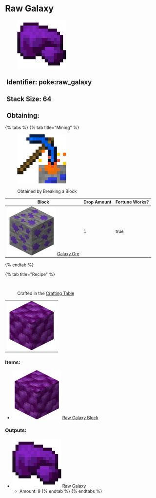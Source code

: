# Raw Galaxy

<figure><img src="https://github.com/ItsMePok/PFE/blob/wikiAssets/wikiMain/raw_galaxy.png?raw=true" alt=""><figcaption></figcaption></figure>

## <img src="https://minecraft.wiki/images/Name_Tag_JE2_BE2.png?cbdc1" alt="" data-size="line"> Identifier: poke:raw\_galaxy <a href="#identifier" id="identifier"></a>

## <img src="https://minecraft.wiki/images/Light_Gray_Bundle_JE1_BE1.png?b552e" alt="" data-size="line"> Stack Size: 64

## <img src="https://minecraft.wiki/images/thumb/Crafting_Table_JE4_BE3.png/150px-Crafting_Table_JE4_BE3.png?5767f" alt="" data-size="line"> Obtaining:

{% tabs %}
{% tab title="Mining" %}
<figure><img src="https://github.com/ItsMePok/PFE/blob/wikiAssets/MiscIcons/BlockBreak.png?raw=true" alt=""><figcaption><p>Obtained by Breaking a Block</p></figcaption></figure>

<table><thead><tr><th>Block</th><th>Drop Amount</th><th data-type="checkbox">Fortune Works?</th></tr></thead><tbody><tr><td><img src="https://github.com/ItsMePok/PFE/blob/wikiAssets/ore/GalaxyOre.png?raw=true" alt="Galaxy Ore." data-size="line"> <a href="../../blocks/ores/stone-ores/galaxy-ore.md">Galaxy Ore</a></td><td>1</td><td>true</td></tr></tbody></table>
{% endtab %}

{% tab title="Recipe" %}
<figure><img src="https://minecraft.wiki/images/thumb/Crafting_Table_JE4_BE3.png/150px-Crafting_Table_JE4_BE3.png?5767f" alt=""><figcaption><p>Crafted in the <a href="https://minecraft.wiki/w/Crafting_Table">Crafting Table</a></p></figcaption></figure>

|                                                                                                       |
| :---------------------------------------------------------------------------------------------------: |
| ![Raw Galaxy Block.](https://github.com/ItsMePok/PFE/blob/wikiAssets/blockRenders/RawGalaxyBlock.png?raw=true) |

### Items:

* <img src="https://github.com/ItsMePok/PFE/blob/wikiAssets/blockRenders/RawGalaxyBlock.png?raw=true" alt="Raw Galaxy Block." data-size="line"> [Raw Galaxy Block](../../blocks/raw-ore-blocks/block-of-raw-galaxy.md)

### Outputs:

* <img src="https://github.com/ItsMePok/PFE/blob/wikiAssets/wikiMain/raw_galaxy.png?raw=true" alt="Raw Galaxy." data-size="line"> Raw Galaxy
  * Amount: 9
{% endtab %}
{% endtabs %}
